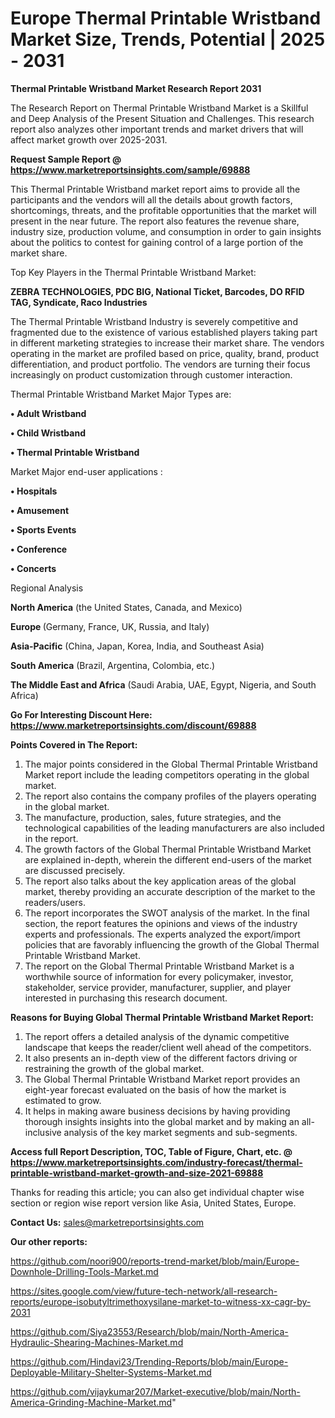 # Europe Thermal Printable Wristband Market Size, Trends, Potential | 2025 - 2031

<strong>Thermal Printable Wristband Market Research Report 2031</strong>

The Research Report on Thermal Printable Wristband Market is a Skillful and Deep Analysis of the Present Situation and Challenges. This research report also analyzes other important trends and market drivers that will affect market growth over 2025-2031.

<strong>Request Sample Report @ <a href=https://www.marketreportsinsights.com/sample/69888>https://www.marketreportsinsights.com/sample/69888</a></strong>

This Thermal Printable Wristband market report aims to provide all the participants and the vendors will all the details about growth factors, shortcomings, threats, and the profitable opportunities that the market will present in the near future. The report also features the revenue share, industry size, production volume, and consumption in order to gain insights about the politics to contest for gaining control of a large portion of the market share.

Top Key Players in the Thermal Printable Wristband Market:

<strong>ZEBRA TECHNOLOGIES, PDC BIG, National Ticket, Barcodes, DO RFID TAG, Syndicate, Raco Industries</strong>

The Thermal Printable Wristband Industry is severely competitive and fragmented due to the existence of various established players taking part in different marketing strategies to increase their market share. The vendors operating in the market are profiled based on price, quality, brand, product differentiation, and product portfolio. The vendors are turning their focus increasingly on product customization through customer interaction.

Thermal Printable Wristband Market Major Types are:

<strong>• Adult Wristband

• Child Wristband

• Thermal Printable Wristband</strong>

Market Major end-user applications :

<strong>• Hospitals

• Amusement

• Sports Events

• Conference

• Concerts</strong>

Regional Analysis

</u><strong><b>North America</b></strong> (the United States, Canada, and Mexico)

<strong><b>Europe </b></strong>(Germany, France, UK, Russia, and Italy)

<strong><b>Asia-Pacific</b></strong> (China, Japan, Korea, India, and Southeast Asia)

<strong><b>South America</b></strong> (Brazil, Argentina, Colombia, etc.)

<strong><b>The Middle East and Africa</b></strong> (Saudi Arabia, UAE, Egypt, Nigeria, and South Africa)

<strong>Go For Interesting Discount Here: <a href=https://www.marketreportsinsights.com/discount/69888>https://www.marketreportsinsights.com/discount/69888</a></strong>

<strong>Points Covered in The Report:</strong>
<ol>
  <li>The major points considered in the Global Thermal Printable Wristband Market report include the leading competitors operating in the global market.</li>
  <li>The report also contains the company profiles of the players operating in the global market.</li>
  <li>The manufacture, production, sales, future strategies, and the technological capabilities of the leading manufacturers are also included in the report.</li>
  <li>The growth factors of the Global Thermal Printable Wristband Market are explained in-depth, wherein the different end-users of the market are discussed precisely.</li>
  <li>The report also talks about the key application areas of the global market, thereby providing an accurate description of the market to the readers/users.</li>
  <li>The report incorporates the SWOT analysis of the market. In the final section, the report features the opinions and views of the industry experts and professionals. The experts analyzed the export/import policies that are favorably influencing the growth of the Global Thermal Printable Wristband Market.</li>
  <li>The report on the Global Thermal Printable Wristband Market is a worthwhile source of information for every policymaker, investor, stakeholder, service provider, manufacturer, supplier, and player interested in purchasing this research document.</li>
</ol>
<strong>Reasons for Buying Global Thermal Printable Wristband Market Report:</strong>

<ol>
  <li>The report offers a detailed analysis of the dynamic competitive landscape that keeps the reader/client well ahead of the competitors.</li>
  <li>It also presents an in-depth view of the different factors driving or restraining the growth of the global market.</li>
  <li>The Global Thermal Printable Wristband Market report provides an eight-year forecast evaluated on the basis of how the market is estimated to grow.</li>
  <li>It helps in making aware business decisions by having providing thorough insights insights into the global market and by making an all-inclusive analysis of the key market segments and sub-segments.</li>
</ol>
<strong>Access full Report Description, TOC, Table of Figure, Chart, etc. @ <a href=https://www.marketreportsinsights.com/industry-forecast/thermal-printable-wristband-market-growth-and-size-2021-69888>https://www.marketreportsinsights.com/industry-forecast/thermal-printable-wristband-market-growth-and-size-2021-69888</a></strong>


Thanks for reading this article; you can also get individual chapter wise section or region wise report version like Asia, United States, Europe.

<strong>Contact Us:</strong>
sales@marketreportsinsights.com

<strong>Our other reports:</strong>

<a href=https://github.com/noori900/reports-trend-market/blob/main/Europe-Downhole-Drilling-Tools-Market.md>https://github.com/noori900/reports-trend-market/blob/main/Europe-Downhole-Drilling-Tools-Market.md</a>

<a href=https://sites.google.com/view/future-tech-network/all-research-reports/europe-isobutyltrimethoxysilane-market-to-witness-xx-cagr-by-2031>https://sites.google.com/view/future-tech-network/all-research-reports/europe-isobutyltrimethoxysilane-market-to-witness-xx-cagr-by-2031</a>

<a href=https://github.com/Siya23553/Research/blob/main/North-America-Hydraulic-Shearing-Machines-Market.md>https://github.com/Siya23553/Research/blob/main/North-America-Hydraulic-Shearing-Machines-Market.md</a>

<a href=https://github.com/Hindavi23/Trending-Reports/blob/main/Europe-Deployable-Military-Shelter-Systems-Market.md>https://github.com/Hindavi23/Trending-Reports/blob/main/Europe-Deployable-Military-Shelter-Systems-Market.md</a>

<a href=https://github.com/vijaykumar207/Market-executive/blob/main/North-America-Grinding-Machine-Market.md>https://github.com/vijaykumar207/Market-executive/blob/main/North-America-Grinding-Machine-Market.md</a>"

